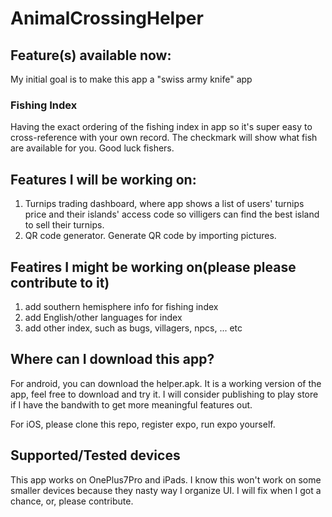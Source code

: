 # AnimalCrossingHelper

## Feature(s) available now:
My initial goal is to make this app a "swiss army knife" app
### Fishing Index
Having the exact ordering of the fishing index in app so it's super easy to cross-reference with your own record. The checkmark will show what fish are available for you. Good luck fishers.

## Features I will be working on:
1. Turnips trading dashboard, where app shows a list of users' turnips price and their islands' access code so villigers can find the best island to sell their turnips.
2. QR code generator. Generate QR code by importing pictures.

## Featires I might be working on(please please contribute to it)
1. add southern hemisphere info for fishing index
2. add English/other languages for index
3. add other index, such as bugs, villagers, npcs, ... etc

## Where can I download this app?
For android, you can download the helper.apk. It is a working version of the app, feel free to download and try it. I will consider publishing to play store if I have the bandwith to get more meaningful features out.

For iOS, please clone this repo, register expo, run expo yourself. 

## Supported/Tested devices
This app works on OnePlus7Pro and iPads. I know this won't work on some smaller devices because they nasty way I organize UI. I will fix when I got a chance, or, please contribute.


